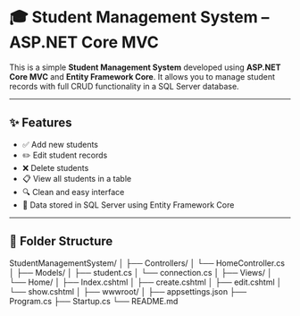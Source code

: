 # 🎓 Student Management System – ASP.NET Core MVC

This is a simple **Student Management System** developed using **ASP.NET Core MVC** and **Entity Framework Core**. It allows you to manage student records with full CRUD functionality in a SQL Server database.

---

## ✨ Features

- ✅ Add new students
- ✏️ Edit student records
- ❌ Delete students
- 📋 View all students in a table
- 🔍 Clean and easy interface
- 💾 Data stored in SQL Server using Entity Framework Core

---

## 📁 Folder Structure

StudentManagementSystem/
│
├── Controllers/
│ └── HomeController.cs
│
├── Models/
│ ├── student.cs
│ └── connection.cs
│
├── Views/
│ └── Home/
│ ├── Index.cshtml
│ ├── create.cshtml
│ ├── edit.cshtml
│ └── show.cshtml
│
├── wwwroot/
│
├── appsettings.json
├── Program.cs
├── Startup.cs
└── README.md

